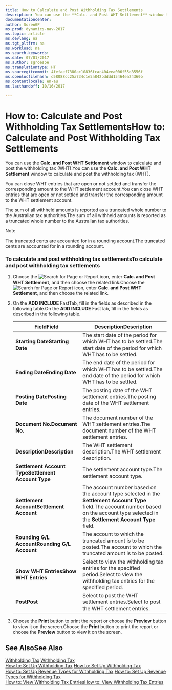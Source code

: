 ```yaml
---
title: How to Calculate and Post Withholding Tax Settlements
description: You can use the **Calc. and Post WHT Settlement** window to calculate and post the withholding tax (WHT).
documentationcenter: 
author: SorenGP
ms.prod: dynamics-nav-2017
ms.topic: article
ms.devlang: na
ms.tgt_pltfrm: na
ms.workload: na
ms.search.keywords: 
ms.date: 07/01/2017
ms.author: sgroespe
ms.translationtype: HT
ms.sourcegitcommit: 4fefaef7380ac10836fcac404eea006f55d8556f
ms.openlocfilehash: d58088cc25a734c1e5a842bdddd15464ea24360b
ms.contentlocale: en-au
ms.lasthandoff: 10/16/2017

---
```

# <a name="how-to-calculate-and-post-withholding-tax-settlements"></a><span data-ttu-id="705da-103">How to: Calculate and Post Withholding Tax Settlements</span><span class="sxs-lookup"><span data-stu-id="705da-103">How to: Calculate and Post Withholding Tax Settlements</span></span>
<span data-ttu-id="705da-104">You can use the **Calc. and Post WHT Settlement** window to calculate and post the withholding tax (WHT).</span><span class="sxs-lookup"><span data-stu-id="705da-104">You can use the **Calc. and Post WHT Settlement** window to calculate and post the withholding tax (WHT).</span></span>  
  
 <span data-ttu-id="705da-105">You can close WHT entries that are open or not settled and transfer the corresponding amount to the WHT settlement account.</span><span class="sxs-lookup"><span data-stu-id="705da-105">You can close WHT entries that are open or not settled and transfer the corresponding amount to the WHT settlement account.</span></span>  
  
 <span data-ttu-id="705da-106">The sum of all withheld amounts is reported as a truncated whole number to the Australian tax authorities.</span><span class="sxs-lookup"><span data-stu-id="705da-106">The sum of all withheld amounts is reported as a truncated whole number to the Australian tax authorities.</span></span>  
  
> [!NOTE]  
>  <span data-ttu-id="705da-107">The truncated cents are accounted for in a rounding account.</span><span class="sxs-lookup"><span data-stu-id="705da-107">The truncated cents are accounted for in a rounding account.</span></span>  
  
### <a name="to-calculate-and-post-withholding-tax-settlements"></a><span data-ttu-id="705da-108">To calculate and post withholding tax settlements</span><span class="sxs-lookup"><span data-stu-id="705da-108">To calculate and post withholding tax settlements</span></span>  
  
1.  <span data-ttu-id="705da-109">Choose the ![Search for Page or Report](media/ui-search/search_small.png "Search for Page or Report icon") icon, enter **Calc. and Post WHT Settlement**, and then choose the related link.</span><span class="sxs-lookup"><span data-stu-id="705da-109">Choose the ![Search for Page or Report](media/ui-search/search_small.png "Search for Page or Report icon") icon, enter **Calc. and Post WHT Settlement**, and then choose the related link.</span></span>  
  
2.  <span data-ttu-id="705da-110">On the **ADD INCLUDE<!--[!INCLUDE[bp_optionsheading](../../includes/bp_optionsheading_md.md)]-->** FastTab, fill in the fields as described in the following table.</span><span class="sxs-lookup"><span data-stu-id="705da-110">On the **ADD INCLUDE<!--[!INCLUDE[bp_optionsheading](../../includes/bp_optionsheading_md.md)]-->** FastTab, fill in the fields as described in the following table.</span></span>  
  
    |<span data-ttu-id="705da-111">Field</span><span class="sxs-lookup"><span data-stu-id="705da-111">Field</span></span>|<span data-ttu-id="705da-112">Description</span><span class="sxs-lookup"><span data-stu-id="705da-112">Description</span></span>|  
    |---------------------------------|---------------------------------------|  
    |<span data-ttu-id="705da-113">**Starting Date**</span><span class="sxs-lookup"><span data-stu-id="705da-113">**Starting Date**</span></span>|<span data-ttu-id="705da-114">The start date of the period for which WHT has to be settled.</span><span class="sxs-lookup"><span data-stu-id="705da-114">The start date of the period for which WHT has to be settled.</span></span>|  
    |<span data-ttu-id="705da-115">**Ending Date**</span><span class="sxs-lookup"><span data-stu-id="705da-115">**Ending Date**</span></span>|<span data-ttu-id="705da-116">The end date of the period for which WHT has to be settled.</span><span class="sxs-lookup"><span data-stu-id="705da-116">The end date of the period for which WHT has to be settled.</span></span>|  
    |<span data-ttu-id="705da-117">**Posting Date**</span><span class="sxs-lookup"><span data-stu-id="705da-117">**Posting Date**</span></span>|<span data-ttu-id="705da-118">The posting date of the WHT settlement entries.</span><span class="sxs-lookup"><span data-stu-id="705da-118">The posting date of the WHT settlement entries.</span></span>|  
    |<span data-ttu-id="705da-119">**Document No.**</span><span class="sxs-lookup"><span data-stu-id="705da-119">**Document No.**</span></span>|<span data-ttu-id="705da-120">The document number of the WHT settlement entries.</span><span class="sxs-lookup"><span data-stu-id="705da-120">The document number of the WHT settlement entries.</span></span>|  
    |<span data-ttu-id="705da-121">**Description**</span><span class="sxs-lookup"><span data-stu-id="705da-121">**Description**</span></span>|<span data-ttu-id="705da-122">The WHT settlement description.</span><span class="sxs-lookup"><span data-stu-id="705da-122">The WHT settlement description.</span></span>|  
    |<span data-ttu-id="705da-123">**Settlement Account Type**</span><span class="sxs-lookup"><span data-stu-id="705da-123">**Settlement Account Type**</span></span>|<span data-ttu-id="705da-124">The settlement account type.</span><span class="sxs-lookup"><span data-stu-id="705da-124">The settlement account type.</span></span>|  
    |<span data-ttu-id="705da-125">**Settlement Account**</span><span class="sxs-lookup"><span data-stu-id="705da-125">**Settlement Account**</span></span>|<span data-ttu-id="705da-126">The account number based on the account type selected in the **Settlement Account Type** field.</span><span class="sxs-lookup"><span data-stu-id="705da-126">The account number based on the account type selected in the **Settlement Account Type** field.</span></span>|  
    |<span data-ttu-id="705da-127">**Rounding G/L Account**</span><span class="sxs-lookup"><span data-stu-id="705da-127">**Rounding G/L Account**</span></span>|<span data-ttu-id="705da-128">The account to which the truncated amount is to be posted.</span><span class="sxs-lookup"><span data-stu-id="705da-128">The account to which the truncated amount is to be posted.</span></span>|  
    |<span data-ttu-id="705da-129">**Show WHT Entries**</span><span class="sxs-lookup"><span data-stu-id="705da-129">**Show WHT Entries**</span></span>|<span data-ttu-id="705da-130">Select to view the withholding tax entries for the specified period.</span><span class="sxs-lookup"><span data-stu-id="705da-130">Select to view the withholding tax entries for the specified period.</span></span>|  
    |<span data-ttu-id="705da-131">**Post**</span><span class="sxs-lookup"><span data-stu-id="705da-131">**Post**</span></span>|<span data-ttu-id="705da-132">Select to post the WHT settlement entries.</span><span class="sxs-lookup"><span data-stu-id="705da-132">Select to post the WHT settlement entries.</span></span>|  
  
3.  <span data-ttu-id="705da-133">Choose the **Print** button to print the report or choose the **Preview** button to view it on the screen.</span><span class="sxs-lookup"><span data-stu-id="705da-133">Choose the **Print** button to print the report or choose the **Preview** button to view it on the screen.</span></span>  
  
## <a name="see-also"></a><span data-ttu-id="705da-134">See Also</span><span class="sxs-lookup"><span data-stu-id="705da-134">See Also</span></span>  
 <span data-ttu-id="705da-135">[Withholding Tax](withholding-tax.md) </span><span class="sxs-lookup"><span data-stu-id="705da-135">[Withholding Tax](withholding-tax.md) </span></span>  
 <span data-ttu-id="705da-136">[How to: Set Up Withholding Tax](how-to-set-up-withholding-tax.md) </span><span class="sxs-lookup"><span data-stu-id="705da-136">[How to: Set Up Withholding Tax](how-to-set-up-withholding-tax.md) </span></span>  
 <span data-ttu-id="705da-137">[How to: Set Up Revenue Types for Withholding Tax](how-to-set-up-revenue-types-for-withholding-tax.md) </span><span class="sxs-lookup"><span data-stu-id="705da-137">[How to: Set Up Revenue Types for Withholding Tax](how-to-set-up-revenue-types-for-withholding-tax.md) </span></span>  
 [<span data-ttu-id="705da-138">How to: View Withholding Tax Entries</span><span class="sxs-lookup"><span data-stu-id="705da-138">How to: View Withholding Tax Entries</span></span>](how-to-view-withholding-tax-entries.md)
